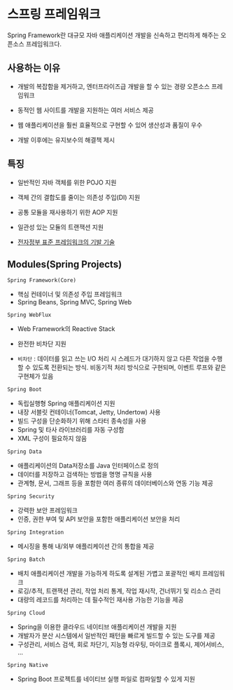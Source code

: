 # 스프링 프레임워크
Spring Framework란 대규모 자바 애플리케이션 개발을 신속하고 편리하게 해주는 오픈소스 프레임워크다.

## 사용하는 이유
- 개발의 복잡함을 제거하고, 엔터프라이즈급 개발을 할 수 있는 경량 오픈소스 프레임워크

- 동적인 웹 사이트를 개발을 지원하는 여러 서비스 제공

- 웹 애플리케이션을 훨씬 효율적으로 구현할 수 있어 생산성과 품질이 우수

- 개발 이후에는 유지보수의 해결책 제시

## 특징
- 일반적인 자바 객체를 위한 POJO 지원

- 객체 간의 결합도를 줄이는 의존성 주입(DI) 지원

- 공통 모듈을 재사용하기 위한 AOP 지원

- 일관성 있는 모듈의 트랜잭션 지원

- [전자정부 표준 프레임워크의 기발 기술](https://www.egovframe.go.kr/home/main.do)

## Modules(Spring Projects)
`Spring Framework(Core)`
- 핵심 컨테이너 및 의존성 주입 프레임워크
- Spring Beans, Spring MVC, Spring Web

`Spring WebFlux`
- Web Framework의 Reactive Stack
- 완전한 비차단 지원

- `비차단` : 데이터를 읽고 쓰는 I/O 처리 시 스레드가 대기하지 않고 다른 작업을 수행할 수 있도록 전환되는 방식. 비동기적 처리 방식으로 구현되며, 이벤트 루프와 같은 구현체가 있음

`Spring Boot`
- 독립실행형 Spring 애플리케이션 지원
- 내장 서블릿 컨테이너(Tomcat, Jetty, Undertow) 사용
- 빌드 구성을 단순화하기 위해 스타터 종속성을 사용
- Spring 및 타사 라이브러리를 자동 구성함
- XML 구성이 필요하지 않음

`Spring Data`
- 애플리케이션의 Data저장소를 Java 인터페이스로 정의
- 데이터를 저장하고 검색하는 방법을 명명 규칙을 사용
- 관계형, 문서, 그래프 등을 포함한 여러 종류의 데이터베이스와 연동 기능 제공

`Spring Security`
- 강력한 보안 프레임워크
- 인증, 권한 부여 및 API 보안을 포함한 애플리케이션 보안을 처리

`Spring Integration`
- 메시징을 통해 내/외부 애플리케이션 간의 통합을 제공

`Spring Batch`
- 배치 애플리케이션 개발을 가능하게 하도록 설계된 가볍고 포괄적인 배치 프레임워크
- 로깅/추적, 트랜잭션 관리, 작업 처리 통계, 작업 재시작, 건너뛰기 및 리소스 관리
- 대량의 레코드를 처리하는 데 필수적인 재사용 가능한 기능을 제공

`Spring Cloud`
- Spring을 이용한 클라우드 네이티브 애플리케이션 개발을 지원
- 개발자가 분산 시스템에서 일반적인 패턴을 빠르게 빌드할 수 있는 도구를 제공
- 구성관리, 서비스 검색, 회로 차단기, 지능형 라우팅, 마이크로 플록시, 제어서비스, ...

`Spring Native`
- Spring Boot 프로젝트를 네이티브 실행 파일로 컴파일할 수 있게 지원
